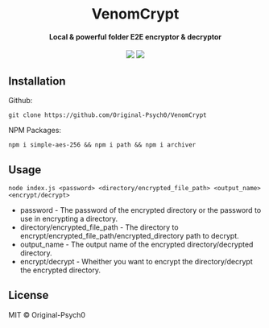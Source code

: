 <h1 align="center">VenomCrypt</h1>
<h4 align="center">Local & powerful folder E2E encryptor & decryptor</h4>
<p align="center">
	<a href="https://github.com/Original-Psych0/VenomCrypt/blob/mVenomCryptn/LICENSE"><img src="https://img.shields.io/github/license/Original-Psych0/VenomCrypt?style=flat-square"></img></a>
	<a href="https://github.com/Original-Psych0/VenomCrypt/issues"><img src="https://img.shields.io/github/issues/Original-Psych0/VenomCrypt.svg"></img></a>
</p>


## Installation
Github:

    git clone https://github.com/Original-Psych0/VenomCrypt

NPM Packages:

    npm i simple-aes-256 && npm i path && npm i archiver
    
## Usage

    node index.js <password> <directory/encrypted_file_path> <output_name> <encrypt/decrypt>
    
+ password - The password of the encrypted directory or the password to use in encrypting a directory.
+ directory/encrypted_file_path - The directory to encrypt/encrypted_file_path/encrypted_directory path to decrypt.
+ output_name - The output name of the encrypted directory/decrypted directory.
+ encrypt/decrypt - Wheither you want to encrypt the directory/decrypt the encrypted directory.

## License
MIT © Original-Psych0
